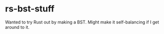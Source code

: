# rs-bst-stuff
Wanted to try Rust out by making a BST. Might make it self-balancing if I get around to it.
